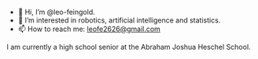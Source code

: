 - 👋 Hi, I’m @leo-feingold.
- 👀 I’m interested in robotics, artificial intelligence and statistics.
- 📫 How to reach me: leofe2626@gmail.com

I am currently a high school senior at the Abraham Joshua Heschel School.

<!---
leo-feingold/leo-feingold is a ✨ special ✨ repository because its `README.md` (this file) appears on your GitHub profile.
You can click the Preview link to take a look at your changes.
--->
